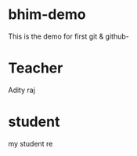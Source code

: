 # bhim-demo
This is the demo for first git &amp; github- 


# Teacher
Adity raj

# student 
my student re